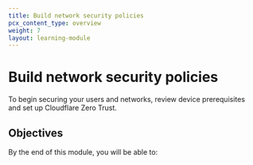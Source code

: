 ```yaml
---
title: Build network security policies
pcx_content_type: overview
weight: 7
layout: learning-module
---
```


# Build network security policies

To begin securing your users and networks, review device prerequisites and set up Cloudflare Zero Trust.

## Objectives

By the end of this module, you will be able to:
